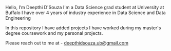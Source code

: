 Hello, I’m Deepthi D'Souza 
I'm a Data Science grad student at University at Buffalo
I have over 4 years of industry experience in Data Science and Data Engineering

In this repository I have added projects I have worked during my master's degree coursework and my personal projects.

Please reach out to me at - deepthidsouza.ub@gmail.com

<!---
dsouzadeepthi/dsouzadeepthi is a ✨ special ✨ repository because its `README.md` (this file) appears on your GitHub profile.
You can click the Preview link to take a look at your changes.
--->
